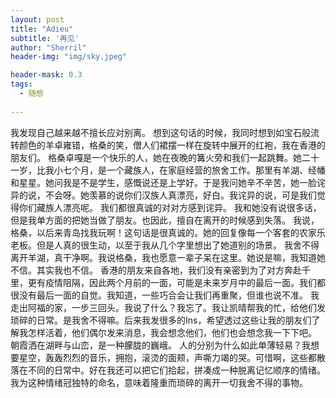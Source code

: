 ```yaml
---
layout: post
title: "Adieu"
subtitle: '再见'
author: "Sherril"
header-img: "img/sky.jpeg"

header-mask: 0.3
tags:
  - 随想
  
---
```


我发现自己越来越不擅长应对别离。
想到这句话的时候，我同时想到如宝石般流转颜色的羊卓雍错，格桑的笑，僧人们裙摆一样在旋转中展开的红袍，我在香港的朋友们。
格桑卓嘎是一个快乐的人，她在夜晚的篝火旁和我们一起跳舞。她二十一岁，比我小七个月，是一个藏族人，在家庭经营的旅舍工作。那里有羊湖、经幡和星星。她问我是不是学生，感慨说还是上学好。于是我问她辛不辛苦，她一脸诧异的说，不会呀。她羡慕的说你们汉族人真漂亮，好白。我诧异的说，可是我们觉得你们藏族人漂亮呢。
我们都很真诚的对对方感到诧异。
我和她没有说很多话，但是我单方面的把她当做了朋友。也因此，擅自在离开的时候感到失落。
我说，格桑，以后来青岛找我玩啊！这句话是很真诚的。她的回复像每一个客套的农家乐老板。但是人真的很生动，以至于我从几个字里想出了她道别的场景。
我舍不得离开羊湖，真干净啊。我说格桑，我也愿意一辈子呆在这里。她说是嘛，我知道她不信。其实我也不信。
香港的朋友来自各地，我们没有亲密到为了对方奔赴千里，更有疫情阻隔，因此两个月前的一面，可能是未来岁月中的最后一面。我们都很没有最后一面的自觉。我知道，一些巧合会让我们再重聚，但谁也说不准。
我走出阿福的家，一步三回头。我说了什么？我忘了。我让凯晴帮我的忙，给他们发琐碎的日常。是我舍不得嘛。后来我发很多的Ins，希望透过这些让我的朋友们了解我怎样活着，他们偶尔发来消息，我会想念他们，他们也会想念我一下下吧。
朝霞洒在湖畔与山峦，是一种朦胧的巍峨。
人的分别为什么如此单薄轻易？我想要星空，轰轰烈烈的音乐，拥抱，滚烫的面颊，声嘶力竭的哭。可惜啊，这些都散落在不同的日常中。好在我还可以把它们拾起，拼凑成一种脱离记忆顺序的情绪。
我为这种情绪冠独特的命名，意味着隆重而琐碎的离开一切我舍不得的事物。

